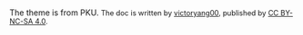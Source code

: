 <br>

The theme is from <a url="https://github.com/pku-minic/online-doc/">PKU</a>. <span style="font-size:0.9em">The doc is written by 
[victoryang00](https://github.com/victoryang00), published by [CC 
BY-NC-SA 4.0](http://creativecommons.org/licenses/by-nc-sa/4.0/).<span>

